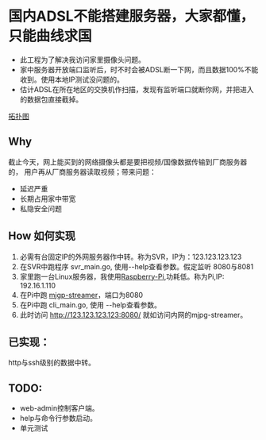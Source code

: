 ﻿国内ADSL不能搭建服务器，大家都懂，只能曲线求国
===
- 此工程为了解决我访问家里摄像头问题。
- 家中服务器开放端口监听后，时不时会被ADSL断一下网，而且数据100%不能收到。使用本地IP测试没问题的。
- 估计ADSL在所在地区的交换机作扫描，发现有监听端口就断你网，并把进入的数据包直接截掉。

[拓扑图](!fuck-ADSL.png)

Why
----
截止今天，网上能买到的网络摄像头都是要把视频/国像数据传输到厂商服务器的，
用户再从厂商服务器读取视频；带来问题：
- 延迟严重
- 长期占用家中带宽
- 私隐安全问题

How 如何实现
----
1. 必需有台固定IP的外网服务器作中转。称为SVR，IP为：123.123.123.123
2. 在SVR中跑程序 svr_main.go, 使用--help查看参数。假定监听 8080与8081
2. 家里跑一台Linux服务器，我使用[Raspberry-Pi](https://github.com/toontong/Raspberry-Pi),功耗低。称为Pi,IP: 192.16.1.110
3. 在Pi中跑 [mjgp-streamer](https://github.com/toontong/mjpg-streamer)，端口为8080
4. 在Pi中跑 cli_main.go, 使用 --help查看参数。
5. 此时访问 http://123.123.123.123:8080/ 就如访问内网的mjpg-streamer。

已实现：
----
http与ssh级别的数据中转。

TODO:
-----
- web-admin控制客户端。
- help与命令行参数启动。
- 单元测试